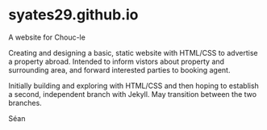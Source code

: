 # syates29.github.io
A website for Chouc-le

Creating and designing a basic, static website with HTML/CSS to advertise a property abroad.
Intended to inform vistors about property and surrounding area, and forward interested parties to booking agent.

Initially building and exploring with HTML/CSS and then hoping to establish a second, independent branch with Jekyll.
May transition between the two branches.

Séan
